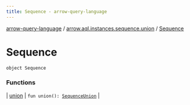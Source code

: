 ```yaml
---
title: Sequence - arrow-query-language
---
```


[arrow-query-language](../../index.html) / [arrow.aql.instances.sequence.union](../index.html) / [Sequence](./index.html)

# Sequence

`object Sequence`

### Functions

| [union](union.html) | `fun union(): `[`SequenceUnion`](../../arrow.aql.instances/-sequence-union/index.html) |

